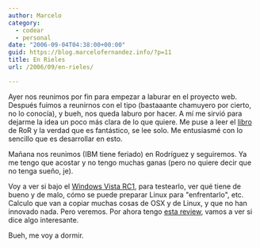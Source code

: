```yaml
---
author: Marcelo
category:
  - codear
  - personal
date: "2006-09-04T04:38:00+00:00"
guid: https://blog.marcelofernandez.info/?p=11
title: En Rieles
url: /2006/09/en-rieles/

---
```

Ayer nos reunimos por fin para empezar a laburar en el proyecto web. Después fuimos a reunirnos con el tipo (bastaaante chamuyero por cierto, no lo conocía), y bueh, nos queda laburo por hacer. A mí me sirvió para dejarme la idea un poco más clara de lo que quiere. Me puse a leer el [libro](http://www.pragmaticprogrammer.com/titles/rails/index.html) de RoR y la verdad que es fantástico, se lee solo. Me entusiasmé con lo sencillo que es desarrollar en esto.

Mañana nos reunimos (IBM tiene feriado) en Rodríguez y seguiremos. Ya me tengo que acostar y no tengo muchas ganas (pero no quiere decir que no tenga sueño, je).

Voy a ver si bajo el [Windows Vista RC1](http://www.microsoft.com/windowsvista/default.aspx), para testearlo, ver qué tiene de bueno y de malo, cómo se puede preparar Linux para "enfrentarlo", etc. Calculo que van a copiar muchas cosas de OSX y de Linux, y que no han innovado nada. Pero veremos. Por ahora tengo [esta review](http://www.winsupersite.com/reviews/winvista_rc1.asp), vamos a ver si dice algo interesante.

Bueh, me voy a dormir.
